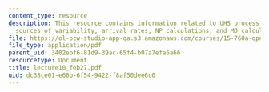 ```yaml
---
content_type: resource
description: This resource contains information related to UHS process flow design,
  sources of variability, arrival rates, NP calculations, and MD calculations.
file: https://ol-ocw-studio-app-qa.s3.amazonaws.com/courses/15-760a-operations-management-spring-2002/dc38ce01e66b6f549422f8af50dee6c0_lecture10_feb27.pdf
file_type: application/pdf
parent_uid: 3402ebf6-81d9-39ac-65f4-b07a7efa6a66
resourcetype: Document
title: lecture10_feb27.pdf
uid: dc38ce01-e66b-6f54-9422-f8af50dee6c0
---
```

